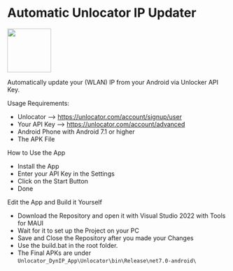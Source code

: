 # Automatic Unlocator IP Updater

<img src="https://github.com/ElryWeeb/Unlocator_DynIP_App/blob/main/Unlocator/Resources/Images/unlocator.png" width=100></img>

Automatically update your (WLAN) IP from your Android via Unlocker API Key.

<a name="req">Usage Requirements: </a>
- Unlocator --> https://unlocator.com/account/signup/user
- Your API Key --> https://unlocator.com/account/advanced
- Android Phone with Android 7.1 or higher
- The APK File

<a name="how">How to Use the App</a>
- Install the App
- Enter your API Key in the Settings
- Click on the Start Button
- Done

<a name="edit">Edit the App and Build it Yourself </a>
- Download the Repository and open it with Visual Studio 2022 with Tools for MAUI
- Wait for it to set up the Project on your PC
- Save and Close the Repository after you made your Changes
- Use the build.bat in the root folder.
- The Final APKs are under ```Unlocator_DynIP_App\Unlocator\bin\Release\net7.0-android\```
